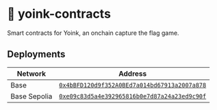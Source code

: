 # 🚩 yoink-contracts

Smart contracts for Yoink, an onchain capture the flag game.

## Deployments

| Network      | Address                                                                                                                         |
| ------------ | ------------------------------------------------------------------------------------------------------------------------------- |
| Base         | [`0x4bBFD120d9f352A0BEd7a014bd67913a2007a878`](https://basescan.org/address/0x4bBFD120d9f352A0BEd7a014bd67913a2007a878)         |
| Base Sepolia | [`0xe09c83d5a4e392965816b0e7d87a24a23ed9c90f`](https://sepolia.basescan.org/address/0xe09c83d5a4e392965816b0e7d87a24a23ed9c90f) |
